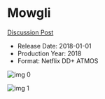 # Mowgli

[Discussion Post](https://www.avsforum.com/threads/bass-eq-for-filtered-movies.2995212/post-57251172)

* Release Date: 2018-01-01
* Production Year: 2018
* Format: Netflix DD+ ATMOS

![img 0](https://i.imgur.com/8sjneof.jpg)

![img 1](https://i.imgur.com/izvcZSU.jpg)

